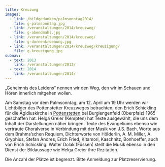 ```yaml
---
title: Kreuzweg
images:
  - link: /bildgedanken/palmsonntag2014/
    file: g-palmsonntag.jpg
  - link: /veranstaltungen/2014/kreuzweg/
    file: g-abendmahl.jpg
  - link: /veranstaltungen/2014/kreuzweg/
    file: g-dornenkroenung.jpg
  - link: /veranstaltungen/2014/kreuzweg/kreuzigung/
    file: g-kreuzigung.jpg
subnav:
  - text: 2013
    link: /veranstaltungen/2013/
  - text: 2014
    link: /veranstaltungen/2014/
---
```


„Geheimnis des Leidens“ nennen wir den Weg, den wir im Schauen und Hören innerlich mitgehen wollen.

Am Samstag vor dem Palmsonntag, am 12. April um 19 Uhr werden wir Lichtbilder des Pottenstetter Kreuzweges betrachten, den Erich Schickling für die Ägidiuskirche in [Pottenstetten](http://www.st-vitus.de/potindex.html/) bei Burglengenfeld (Oberpfalz) 1965 geschaffen hat.
Helga Greier (Kempten) hat Texte ausgewählt, die uns dem Inhalt der Darstellungen näher bringen. Texte des Evangeliums ebenso wie vertraute Choralverse in Verbindung mit der Musik von J.S. Bach, Worte aus dem Brahms’schen Requiem, Dichterworte von Hölderlin, A. M. Miller, A. Gryphius, Stefan Andres, Erich Fried, Kitamori, Kaschnitz, Bonhoeffer, auch von Erich Schickling.
Walter Dolak (Füssen) stellt die Musik ebenso in den Dienst der Bildaussage wie Helga Greier ihre Rezitation.

Die Anzahl der Plätze ist begrenzt. Bitte Anmeldung zur Platzreservierung. 

